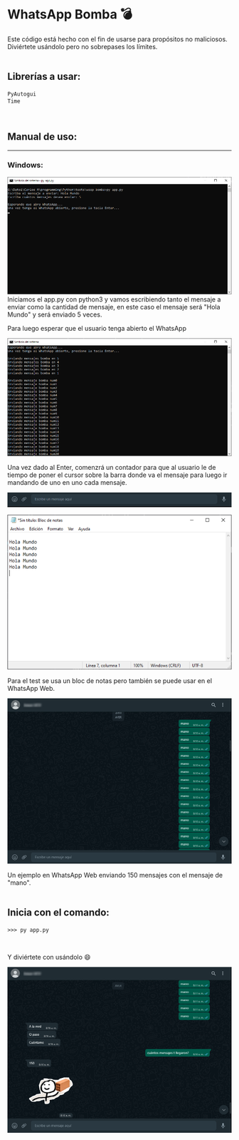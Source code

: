 # WhatsApp Bomba :bomb:

Este código está hecho con el fin de usarse para propósitos no maliciosos. Diviértete usándolo pero no sobrepases los límites.
\
&nbsp;

## Librerías a usar:

```
PyAutogui
Time
```
&nbsp;

## Manual de uso:
---

### Windows:

!["Cap1"](./img/github/1.png)
Iniciamos el app.py con python3 y vamos escribiendo tanto el mensaje a enviar como la cantidad de mensaje, en este caso el mensaje será "Hola Mundo" y será enviado 5 veces.

Para luego esperar que el usuario tenga abierto el WhatsApp

!["Cap2"](./img/github/2.png)

Una vez dado al Enter, comenzrá un contador para que al usuario le de tiempo de poner el cursor sobre la barra donde va el mensaje para luego ir mandando de uno en uno cada mensaje.

!["Cap3"](./img/github/3.png)

!["Cap4"](./img/github/4.png)

Para el test se usa un bloc de notas pero también se puede usar en el WhatsApp Web.

!["Cap5"](./img/github/5.png)

Un ejemplo en WhatsApp Web enviando 150 mensajes con el mensaje de "mano".
\
&nbsp;

## Inicia con el comando:

```
>>> py app.py
```
&nbsp;

Y diviértete con usándolo :smile:

!["Cap6"](./img/github/6.png)

